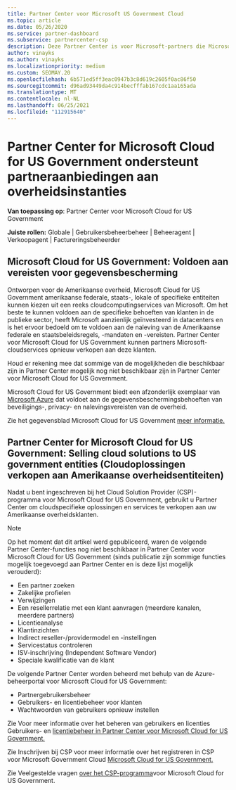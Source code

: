 ```yaml
---
title: Partner Center voor Microsoft US Government Cloud
ms.topic: article
ms.date: 05/26/2020
ms.service: partner-dashboard
ms.subservice: partnercenter-csp
description: Deze Partner Center is voor Microsoft-partners die Microsoft-cloudoplossingen aanbieden aan klanten die werken met overheidsinstanties in de Verenigde Staten.
author: vinayks
ms.author: vinayks
ms.localizationpriority: medium
ms.custom: SEOMAY.20
ms.openlocfilehash: 6b571ed5ff3eac0947b3c8d619c2605f0ac86f50
ms.sourcegitcommit: d96ad93449da4c914becfffab167cdc1aa165ada
ms.translationtype: MT
ms.contentlocale: nl-NL
ms.lasthandoff: 06/25/2021
ms.locfileid: "112915640"
---
```

# <a name="partner-center-for-microsoft-cloud-for-us-government-supports-partner-offers-to-government-agencies"></a>Partner Center for Microsoft Cloud for US Government ondersteunt partneraanbiedingen aan overheidsinstanties

**Van toepassing op**: Partner Center voor Microsoft Cloud for US Government

**Juiste rollen:** Globale | Gebruikersbeheerbeheer | Beheeragent | Verkoopagent | Factureringsbeheerder

## <a name="microsoft-cloud-for-us-government-meeting-data-protection-requirements"></a>Microsoft Cloud for US Government: Voldoen aan vereisten voor gegevensbescherming

Ontworpen voor de Amerikaanse overheid, Microsoft Cloud for US Government amerikaanse federale, staats-, lokale of specifieke entiteiten kunnen kiezen uit een reeks cloudcomputingservices van Microsoft. Om het beste te kunnen voldoen aan de specifieke behoeften van klanten in de publieke sector, heeft Microsoft aanzienlijk geïnvesteerd in datacenters en is het ervoor bedoeld om te voldoen aan de naleving van de Amerikaanse federale en staatsbeleidsregels, -mandaten en -vereisten. Partner Center voor Microsoft Cloud for US Government kunnen partners Microsoft-cloudservices opnieuw verkopen aan deze klanten.

Houd er rekening mee dat sommige van de mogelijkheden die beschikbaar zijn in Partner Center mogelijk nog niet beschikbaar zijn in Partner Center voor Microsoft Cloud for US Government.

Microsoft Cloud for US Government biedt een afzonderlijk exemplaar van [Microsoft Azure](https://azure.microsoft.com/overview/clouds/government/) dat voldoet aan de gegevensbeschermingsbehoeften van beveiligings-, privacy- en nalevingsvereisten van de overheid. 

Zie het gegevensblad Microsoft Cloud for US Government [meer informatie.](https://download.microsoft.com/download/C/9/C/C9CA3002-DFC4-4ADA-841F-DF42AEC042FB/Microsoft_Azure_Government_Datasheet_EN_US.PDF)

## <a name="partner-center-for-microsoft-cloud-for-us-government-selling-cloud-solutions-to-us-government-entities"></a>Partner Center for Microsoft Cloud for US Government: Selling cloud solutions to US government entities (Cloudoplossingen verkopen aan Amerikaanse overheidsentiteiten)

Nadat u bent ingeschreven bij het Cloud Solution Provider (CSP)-programma voor Microsoft Cloud for US Government, gebruikt u Partner Center om cloudspecifieke oplossingen en services te verkopen aan uw Amerikaanse overheidsklanten. 

> [!NOTE]  
> Op het moment dat dit artikel werd gepubliceerd, waren de volgende Partner Center-functies nog niet beschikbaar in Partner Center voor Microsoft Cloud for US Government (sinds publicatie zijn sommige functies mogelijk toegevoegd aan Partner Center en is deze lijst mogelijk verouderd):

- Een partner zoeken
- Zakelijke profielen
- Verwijzingen
- Een resellerrelatie met een klant aanvragen (meerdere kanalen, meerdere partners)
- Licentieanalyse
- Klantinzichten
- Indirect reseller-/providermodel en -instellingen
- Servicestatus controleren
- ISV-inschrijving (Independent Software Vendor)
- Speciale kwalificatie van de klant

De volgende Partner Center worden beheerd met behulp van de Azure-beheerportal voor Microsoft Cloud for US Government: 

- Partnergebruikersbeheer
- Gebruikers- en licentiebeheer voor klanten
- Wachtwoorden van gebruikers opnieuw instellen

Zie Voor meer informatie over het beheren van gebruikers en licenties Gebruikers- en [licentiebeheer in Partner Center voor Microsoft Cloud for US Government.](user-management-in-partner-center-for-microsoft-us-govt-cloud.md)

Zie Inschrijven bij CSP voor meer informatie over het registreren in CSP voor Microsoft Government Cloud [Microsoft Cloud for US Government.](enroll-in-csp-for-microsoft-us-govt-cloud.md)

Zie Veelgestelde vragen [over het CSP-programma](faq-for-us-govt-cloud.yml)voor Microsoft Cloud for US Government.
